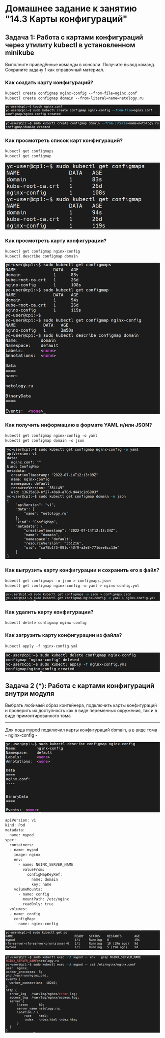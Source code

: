 # Домашнее задание к занятию "14.3 Карты конфигураций"

## Задача 1: Работа с картами конфигураций через утилиту kubectl в установленном minikube

Выполните приведённые команды в консоли. Получите вывод команд. Сохраните
задачу 1 как справочный материал.

### Как создать карту конфигураций?

```
kubectl create configmap nginx-config --from-file=nginx.conf
kubectl create configmap domain --from-literal=name=netology.ru
```

![1](1.PNG)

![2](2.PNG)

### Как просмотреть список карт конфигураций?

```
kubectl get configmaps
kubectl get configmap
```

![3](3.PNG)

### Как просмотреть карту конфигурации?

```
kubectl get configmap nginx-config
kubectl describe configmap domain
```

![4](4.PNG)

### Как получить информацию в формате YAML и/или JSON?

```
kubectl get configmap nginx-config -o yaml
kubectl get configmap domain -o json
```

![5](5.PNG)

### Как выгрузить карту конфигурации и сохранить его в файл?

```
kubectl get configmaps -o json > configmaps.json
kubectl get configmap nginx-config -o yaml > nginx-config.yml
```

![6](6.PNG)

### Как удалить карту конфигурации?

```
kubectl delete configmap nginx-config
```

### Как загрузить карту конфигурации из файла?

```
kubectl apply -f nginx-config.yml
```

![7](7.PNG)

## Задача 2 (*): Работа с картами конфигураций внутри модуля

Выбрать любимый образ контейнера, подключить карты конфигураций и проверить
их доступность как в виде переменных окружения, так и в виде примонтированного
тома

---

Для пода mypod подключил карты конфигураций domain, а в виде тома - nginx-config -

![8](8.PNG)


```
apiVersion: v1
kind: Pod
metadata:
  name: mypod
spec:
  containers:
  - name: mypod
    image: nginx
    env:
      - name: NGINX_SERVER_NAME
        valueFrom:
          configMapKeyRef:
            name: domain
            key: name       
    volumeMounts:
      - name: config
        mountPath: /etc/nginx
        readOnly: true
  volumes:
  - name: config
    configMap: 
      name: nginx-config
```

![9](9.PNG)

![10](10.PNG)
